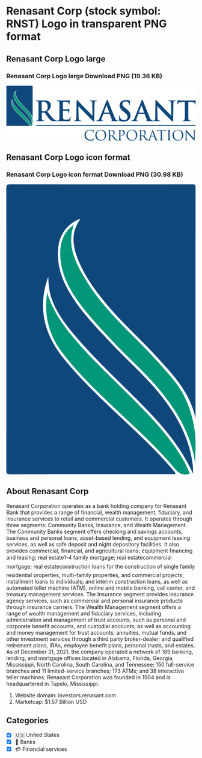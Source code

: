 # Renasant Corp (stock symbol: RNST) Logo in transparent PNG format

## Renasant Corp Logo large

### Renasant Corp Logo large Download PNG (19.36 KB)

![Renasant Corp Logo large Download PNG (19.36 KB)](/img/orig/RNST_BIG-e4c47929.png)

## Renasant Corp Logo icon format

### Renasant Corp Logo icon format Download PNG (30.98 KB)

![Renasant Corp Logo icon format Download PNG (30.98 KB)](/img/orig/RNST-013760f9.png)

## About Renasant Corp

Renasant Corporation operates as a bank holding company for Renasant Bank that provides a range of financial, wealth management, fiduciary, and insurance services to retail and commercial customers. It operates through three segments: Community Banks, Insurance, and Wealth Management. The Community Banks segment offers checking and savings accounts, business and personal loans, asset-based lending, and equipment leasing services, as well as safe deposit and night depository facilities. It also provides commercial, financial, and agricultural loans; equipment financing and leasing; real estate1-4 family mortgage; real estatecommercial mortgage; real estateconstruction loans for the construction of single family residential properties, multi-family properties, and commercial projects; installment loans to individuals; and interim construction loans, as well as automated teller machine (ATM), online and mobile banking, call center, and treasury management services. The Insurance segment provides insurance agency services, such as commercial and personal insurance products through insurance carriers. The Wealth Management segment offers a range of wealth management and fiduciary services, including administration and management of trust accounts, such as personal and corporate benefit accounts, and custodial accounts, as well as accounting and money management for trust accounts; annuities, mutual funds, and other investment services through a third party broker-dealer; and qualified retirement plans, IRAs, employee benefit plans, personal trusts, and estates. As of December 31, 2021, the company operated a network of 189 banking, lending, and mortgage offices located in Alabama, Florida, Georgia, Mississippi, North Carolina, South Carolina, and Tennessee; 150 full-service branches and 11 limited-service branches; 173 ATMs; and 38 interactive teller machines. Renasant Corporation was founded in 1904 and is headquartered in Tupelo, Mississippi.

1. Website domain: investors.renasant.com
2. Marketcap: $1.57 Billion USD


## Categories
- [x] 🇺🇸 United States
- [x] 🏦 Banks
- [x] 💳 Financial services
